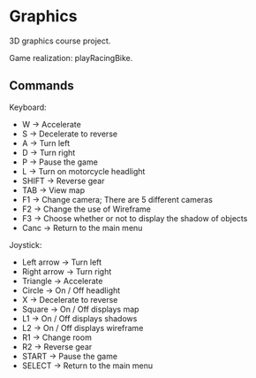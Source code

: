 # Graphics

3D graphics course project.

Game realization: playRacingBike.

## Commands
Keyboard:
* W -> Accelerate
* S -> Decelerate to reverse
* A -> Turn left
* D -> Turn right
* P -> Pause the game
* L -> Turn on motorcycle headlight
* SHIFT -> Reverse gear
* TAB -> View map
* F1 -> Change camera; There are 5 different cameras
* F2 -> Change the use of Wireframe
* F3 -> Choose whether or not to display the shadow of objects
* Canc -> Return to the main menu

Joystick:
* Left arrow -> Turn left
* Right arrow -> Turn right
* Triangle -> Accelerate
* Circle -> On / Off headlight
* X -> Decelerate to reverse
* Square -> On / Off displays map
* L1 -> On / Off displays shadows
* L2 -> On / Off displays wireframe
* R1 -> Change room
* R2 -> Reverse gear
* START -> Pause the game
* SELECT -> Return to the main menu